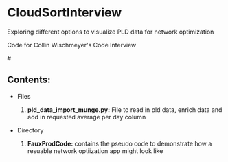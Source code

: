 <h1>CloudSortInterview</h1>

Exploring different options to visualize PLD data for network optimization 

Code for Collin Wischmeyer's Code Interview 

#<h2>Contents:</h2>
- Files
  1. **pld_data_import_munge.py:** File to read in pld data, enrich data and add in requested average per day column

- Directory
  1. **FauxProdCode:** contains the pseudo code to demonstrate how a resuable network optiization app might look like 



